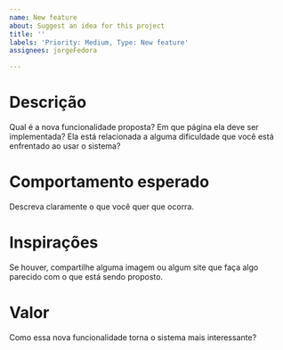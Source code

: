 ```yaml
---
name: New feature
about: Suggest an idea for this project
title: ''
labels: 'Priority: Medium, Type: New feature'
assignees: jorgeFedora

---
```


# Descrição
Qual é a nova funcionalidade proposta? Em que página ela deve ser implementada? Ela está relacionada a alguma dificuldade que você está enfrentado ao usar o sistema?

# Comportamento esperado
Descreva claramente o que você quer que ocorra.

# Inspirações
Se houver, compartilhe alguma imagem ou algum site que faça algo parecido com o que está sendo proposto.

# Valor
Como essa nova funcionalidade torna o sistema mais interessante?
